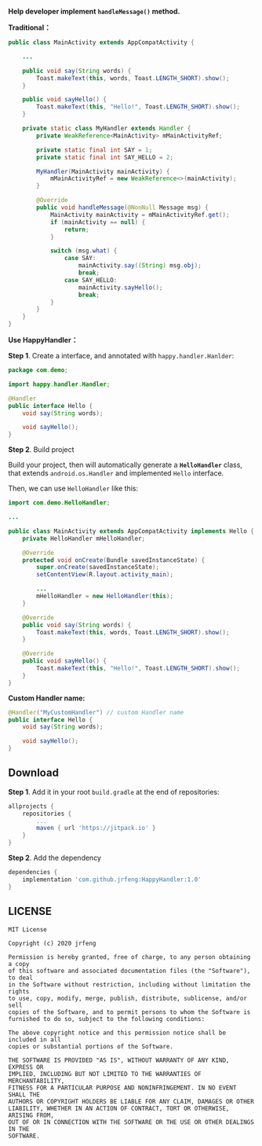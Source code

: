 **Help developer implement `handleMessage()` method.**

**Traditional：**

```java
public class MainActivity extends AppCompatActivity {

    ...

    public void say(String words) {
        Toast.makeText(this, words, Toast.LENGTH_SHORT).show();
    }

    public void sayHello() {
        Toast.makeText(this, "Hello!", Toast.LENGTH_SHORT).show();
    }

    private static class MyHandler extends Handler {
        private WeakReference<MainActivity> mMainActivityRef;

        private static final int SAY = 1;
        private static final int SAY_HELLO = 2;

        MyHandler(MainActivity mainActivity) {
            mMainActivityRef = new WeakReference<>(mainActivity);
        }

        @Override
        public void handleMessage(@NonNull Message msg) {
            MainActivity mainActivity = mMainActivityRef.get();
            if (mainActivity == null) {
                return;
            }

            switch (msg.what) {
                case SAY:
                    mainActivity.say((String) msg.obj);
                    break;
                case SAY_HELLO:
                    mainActivity.sayHello();
                    break;
            }
        }
    }
}
```

**Use HappyHandler：**

**Step 1**. Create a interface, and annotated with `happy.handler.Hanlder`:

```java
package com.demo;

import happy.handler.Handler;

@Handler
public interface Hello {
    void say(String words);

    void sayHello();
}
```

**Step 2**. Build project

Build your project, then will automatically generate a **`HelloHandler`** class, that extends `android.os.Handler` and implemented `Hello` interface.

Then, we can use `HelloHandler` like this:

```java
import com.demo.HelloHandler;

...

public class MainActivity extends AppCompatActivity implements Hello {
    private HelloHandler mHelloHandler;

    @Override
    protected void onCreate(Bundle savedInstanceState) {
        super.onCreate(savedInstanceState);
        setContentView(R.layout.activity_main);

        ...
        mHelloHandler = new HelloHandler(this);
    }

    @Override
    public void say(String words) {
        Toast.makeText(this, words, Toast.LENGTH_SHORT).show();
    }

    @Override
    public void sayHello() {
        Toast.makeText(this, "Hello!", Toast.LENGTH_SHORT).show();
    }
}
```

**Custom Handler name:**

```java
@Handler("MyCustomHandler") // custom Handler name
public interface Hello {
    void say(String words);

    void sayHello();
}
```

## Download

**Step 1**. Add it in your root `build.gradle` at the end of repositories:

```gradle
allprojects {
    repositories {
        ...
        maven { url 'https://jitpack.io' }
    }
}
```

**Step 2**. Add the dependency

```gradle
dependencies {
    implementation 'com.github.jrfeng:HappyHandler:1.0'
}
```

## LICENSE

```
MIT License

Copyright (c) 2020 jrfeng

Permission is hereby granted, free of charge, to any person obtaining a copy
of this software and associated documentation files (the "Software"), to deal
in the Software without restriction, including without limitation the rights
to use, copy, modify, merge, publish, distribute, sublicense, and/or sell
copies of the Software, and to permit persons to whom the Software is
furnished to do so, subject to the following conditions:

The above copyright notice and this permission notice shall be included in all
copies or substantial portions of the Software.

THE SOFTWARE IS PROVIDED "AS IS", WITHOUT WARRANTY OF ANY KIND, EXPRESS OR
IMPLIED, INCLUDING BUT NOT LIMITED TO THE WARRANTIES OF MERCHANTABILITY,
FITNESS FOR A PARTICULAR PURPOSE AND NONINFRINGEMENT. IN NO EVENT SHALL THE
AUTHORS OR COPYRIGHT HOLDERS BE LIABLE FOR ANY CLAIM, DAMAGES OR OTHER
LIABILITY, WHETHER IN AN ACTION OF CONTRACT, TORT OR OTHERWISE, ARISING FROM,
OUT OF OR IN CONNECTION WITH THE SOFTWARE OR THE USE OR OTHER DEALINGS IN THE
SOFTWARE.
```